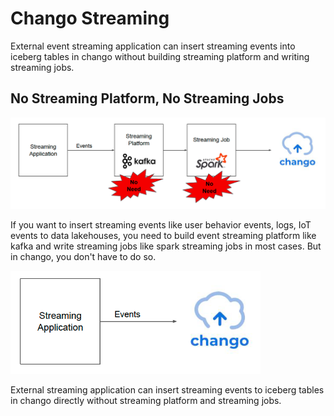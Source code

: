 # Chango Streaming


External event streaming application can insert streaming events into iceberg tables in chango without building streaming platform and writing streaming jobs.


## No Streaming Platform, No Streaming Jobs

<img width="700" src="../../images/chango-streaming.png" />

If you want to insert streaming events like user behavior events, logs, IoT events to data lakehouses, you need to build event streaming platform like kafka
and write streaming jobs like spark streaming jobs in most cases. But in chango, you don't have to do so. 

<img width="400" src="../../images/chango-streaming2.png" />

External streaming application can insert streaming events to iceberg tables in chango directly without streaming platform and streaming jobs.

